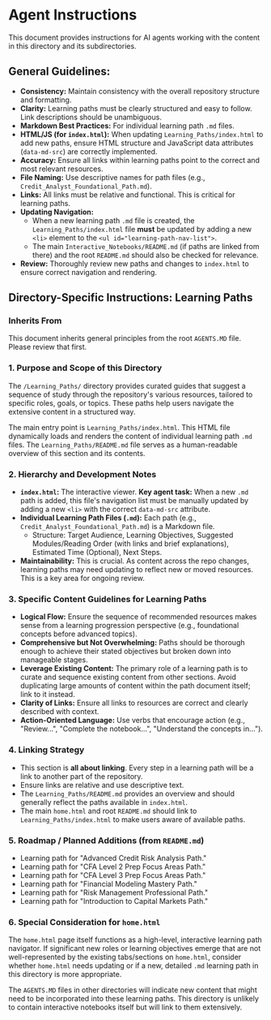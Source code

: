 # Agent Instructions

This document provides instructions for AI agents working with the content in this directory and its subdirectories.

## General Guidelines:

*   **Consistency:** Maintain consistency with the overall repository structure and formatting.
*   **Clarity:** Learning paths must be clearly structured and easy to follow. Link descriptions should be unambiguous.
*   **Markdown Best Practices:** For individual learning path `.md` files.
*   **HTML/JS (for `index.html`):** When updating `Learning_Paths/index.html` to add new paths, ensure HTML structure and JavaScript data attributes (`data-md-src`) are correctly implemented.
*   **Accuracy:** Ensure all links within learning paths point to the correct and most relevant resources.
*   **File Naming:** Use descriptive names for path files (e.g., `Credit_Analyst_Foundational_Path.md`).
*   **Links:** All links must be relative and functional. This is critical for learning paths.
*   **Updating Navigation:**
    *   When a new learning path `.md` file is created, the `Learning_Paths/index.html` file **must** be updated by adding a new `<li>` element to the `<ul id="learning-path-nav-list">`.
    *   The main `Interactive_Notebooks/README.md` (if paths are linked from there) and the root `README.md` should also be checked for relevance.
*   **Review:** Thoroughly review new paths and changes to `index.html` to ensure correct navigation and rendering.

## Directory-Specific Instructions: Learning Paths

### Inherits From
This document inherits general principles from the root `AGENTS.MD` file. Please review that first.

### 1. Purpose and Scope of this Directory
The `/Learning_Paths/` directory provides curated guides that suggest a sequence of study through the repository's various resources, tailored to specific roles, goals, or topics. These paths help users navigate the extensive content in a structured way.

The main entry point is `Learning_Paths/index.html`. This HTML file dynamically loads and renders the content of individual learning path `.md` files.
The `Learning_Paths/README.md` file serves as a human-readable overview of this section and its contents.

### 2. Hierarchy and Development Notes
*   **`index.html`:** The interactive viewer. **Key agent task:** When a new `.md` path is added, this file's navigation list must be manually updated by adding a new `<li>` with the correct `data-md-src` attribute.
*   **Individual Learning Path Files (`.md`):** Each path (e.g., `Credit_Analyst_Foundational_Path.md`) is a Markdown file.
    *   Structure: Target Audience, Learning Objectives, Suggested Modules/Reading Order (with links and brief explanations), Estimated Time (Optional), Next Steps.
*   **Maintainability:** This is crucial. As content across the repo changes, learning paths may need updating to reflect new or moved resources. This is a key area for ongoing review.

### 3. Specific Content Guidelines for Learning Paths
*   **Logical Flow:** Ensure the sequence of recommended resources makes sense from a learning progression perspective (e.g., foundational concepts before advanced topics).
*   **Comprehensive but Not Overwhelming:** Paths should be thorough enough to achieve their stated objectives but broken down into manageable stages.
*   **Leverage Existing Content:** The primary role of a learning path is to curate and sequence existing content from other sections. Avoid duplicating large amounts of content within the path document itself; link to it instead.
*   **Clarity of Links:** Ensure all links to resources are correct and clearly described with context.
*   **Action-Oriented Language:** Use verbs that encourage action (e.g., "Review...", "Complete the notebook...", "Understand the concepts in...").

### 4. Linking Strategy
*   This section is **all about linking**. Every step in a learning path will be a link to another part of the repository.
*   Ensure links are relative and use descriptive text.
*   The `Learning_Paths/README.md` provides an overview and should generally reflect the paths available in `index.html`.
*   The main `home.html` and root `README.md` should link to `Learning_Paths/index.html` to make users aware of available paths.

### 5. Roadmap / Planned Additions (from `README.md`)
*   Learning path for "Advanced Credit Risk Analysis Path."
*   Learning path for "CFA Level 2 Prep Focus Areas Path."
*   Learning path for "CFA Level 3 Prep Focus Areas Path."
*   Learning path for "Financial Modeling Mastery Path."
*   Learning path for "Risk Management Professional Path."
*   Learning path for "Introduction to Capital Markets Path."

### 6. Special Consideration for `home.html`
The `home.html` page itself functions as a high-level, interactive learning path navigator. If significant new roles or learning objectives emerge that are not well-represented by the existing tabs/sections on `home.html`, consider whether `home.html` needs updating or if a new, detailed `.md` learning path in this directory is more appropriate.

The `AGENTS.MD` files in other directories will indicate new content that might need to be incorporated into these learning paths. This directory is unlikely to contain interactive notebooks itself but will link to them extensively.
